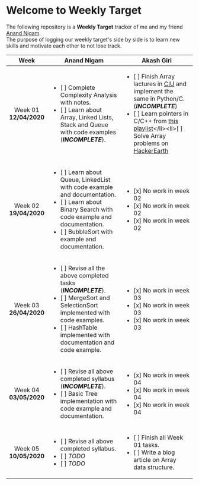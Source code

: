 
# Welcome to Weekly Target

The following repository is a **Weekly Target** tracker of me and my friend [Anand Nigam](https://github.com/anand2nigam). <br>
The purpose of logging our weekly target's side by side is to learn new skills and motivate each other to not lose track.

| Week | Anand Nigam | Akash Giri |
| :-------------: | ------------------- | -------------------------- |
| Week 01 <br>  **12/04/2020**| <ul><li>[ ] Complete Complexity Analysis with notes. </li><li>[ ] Learn about Array, Linked Lists, Stack and Queue with code examples (_**INCOMPLETE**_). </li></ul> | <ul><li>[ ] Finish Array lactures in [CIU](https://github.com/jwasham/coding-interview-university#arrays) and implement the same in Python/C. (_**INCOMPLETE**_)</li><li>[ ] Learn pointers in C/C++ from [this playlist](https://www.youtube.com/playlist?list=PL2_aWCzGMAwLZp6LMUKI3cc7pgGsasm2_)</li><li>[ ] Solve Array problems on [HackerEarth](https://www.hackerearth.com/practice/data-structures/arrays/1-d/practice-problems/)</li></ul> |
| Week 02 <br>  **19/04/2020**| <ul><li>[ ] Learn about Queue, LinkedList with code example and documentation. </li><li>[ ] Learn about Binary Search with code example and documentation. </li><li>[ ] BubbleSort with example and documentation. </li></ul> | <ul><li>[x] No work in week 02</li><li>[x] No work in week 02</li><li>[x] No work in week 02</li></ul> |
| Week 03 <br>  **26/04/2020**| <ul><li>[ ] Revise all the above completed tasks (_**INCOMPLETE**_). </li><li>[ ] MergeSort and SelectionSort implemented with code examples. </li><li>[ ] HashTable implemented with documentation and code example. </li></ul> | <ul><li>[x] No work in week 03</li><li>[x] No work in week 03</li><li>[x] No work in week 03</li></ul> |
| Week 04 <br>  **03/05/2020**| <ul><li>[ ] Revise all above completed syllabus (_**INCOMPLETE**_). </li><li>[ ] Basic Tree implementation with code example and documentation. </li></ul> | <ul><li>[x] No work in week 04</li><li>[x] No work in week 04</li><li>[x] No work in week 04</li></ul> |
| Week 05 <br>  **10/05/2020**| <ul><li>[ ] Revise all above completed syllabus. </li><li>[ ] _TODO_</li><li>[ ] _TODO_</li></ul> | <ul><li>[ ] Finish all Week 01 tasks.</li><li>[ ] Write a blog article on Array data structure.</li></ul> |
